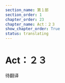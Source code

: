 ```yaml
---
section_name: 第１部
section_order: 1
chapter_order: 23
chapter_name: Act：２３
show_chapter_order: True
status: translating
---
```


# Act：２３
待翻译
